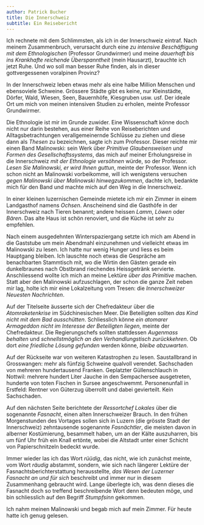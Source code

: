 ```yaml
---
author: Patrick Bucher
title: Die Innerschweiz
subtitle: Ein Reisebericht
---
```


Ich rechnete mit dem Schlimmsten, als ich in der Innerschweiz eintraf. Nach meinem Zusammenbruch, verursacht durch eine _zu intensive Beschäftigung mit dem Ethnologischen_ (Professor Grundwirmer) und meine _dauerhaft bis ins Krankhafte reichende Überspanntheit_ (mein Hausarzt), brauchte ich jetzt Ruhe. Und wo soll man besser Ruhe finden, als in dieser gottvergessenen voralpinen Provinz?

In der Innerschweiz leben etwas mehr als eine halbe Million Menschen und ebensoviele Schweine. Grössere Städte gibt es keine, nur Kleinstädte, Dörfer, Wald, Wiesen, Seen, Bauernhöfe, Kiesgruben usw. usf. Der ideale Ort um mich von meinen intensiven Studien zu erholen, meinte Professor Grundwirmer.

Die Ethnologie ist mir im Grunde zuwider. Eine Wissenschaft könne doch nicht nur darin bestehen, aus einer Reihe von Reiseberichten und Alltagsbetrachtungen verallgemeinernde Schlüsse zu ziehen und diese dann als _Thesen_ zu bezeichnen, sagte ich zum Professor. Dieser reichte mir einen Band Malinowski: sein Werk über _Primitive Glaubensweisen und Formen des Gesellschaftssystems_, das mich auf meiner Erholungsreise in die Innerschweiz _mit der Ethnologie versöhnen_ würde, so der Professor. _Lesen Sie Malinowski, er wird Ihnen guttun_, meinte der Professor. Wenn ich schon nicht an Malinowski vorbeikomme, will ich wenigstens versuchen _gegen Malinowski über Malinowski hinwegzukommen_, dachte ich, bedankte mich für den Band und machte mich auf den Weg in die Innerschweiz.

In einer kleinen luzernischen Gemeinde mietete ich mir ein Zimmer in einem Landgasthof namens _Ochsen_. Anscheinend sind die Gasthöfe in der Innerschweiz nach Tieren benannt; andere heissen _Lamm_, _Löwen_ oder _Bären_. Das alte Haus ist schön renoviert, und die Küche ist sehr zu empfehlen.

Nach einem ausgedehnten Winterspaziergang setzte ich mich am Abend in die Gaststube um mein Abendmahl einzunehmen und vielleicht etwas im Malinowski zu lesen. Ich hatte nur wenig Hunger und liess es beim Hauptgang bleiben. Ich lauschte noch etwas die Gespräche am benachbarten Stammtisch mit, wo die Wirtin den Gästen gerade ein dunkelbraunes nach Obstbrand riechendes Heissgetränk servierte. Anschliessend wollte ich mich an meine Lektüre _über das Primitive_ machen. Statt aber den Malinowski aufzuschlagen, der schon die ganze Zeit neben mir lag, holte ich mir eine Lokalzeitung vom Tresen: die _Innerschweizer Neuesten Nachrichten_. 

Auf der Titelseite äusserte sich der Chefredakteur über die _Atomraketenkrise_ im Südchinesischen Meer. Die Beteiligten sollten _das Kind nicht mit dem Bad ausschütten_. Schliesslich könne _ein atomarer Armageddon nicht im Interesse der Beteiligten liegen_, meinte der Chefredakteur. Die Regierungschefs sollten stattdessen _Augenmass behalten_ und _schnellstmöglich an den Verhandlungstisch zurückkehren_. Ob dort _eine friedliche Lösung gefunden_ werden könne, _bleibe abzuwarten_.

Auf der Rückseite war von weiteren Katastrophen zu lesen. Saustallbrand in Grosswangen: mehr als fünfzig Schweine qualvoll verendet. Sachschaden von mehreren hundertausend Franken. Geplatzter Güllenschlauch in Nottwil: mehrere hundert Liter Jauche in den Sempachersee ausgetreten, hunderte von toten Fischen in Sursee angeschwemmt. Personenunfall in Erstfeld: Rentner von Güterzug überrollt und dabei gevierteilt. Kein Sachschaden.

Auf den nächsten Seite berichtete der _Ressortchef Lokales_ über die sogenannte _Fasnacht_, einen alten Innerschweizer Brauch. In den frühen Morgenstunden des Vortages sollen sich in Luzern (die grösste Stadt der Innerschweiz) zehntausende sogenannte _Fasnächtler_, die meisten davon in alberner Kostümierung, besammelt haben, um an der Kälte auszuharren, bis um fünf Uhr früh ein Knall ertönte, wobei die Altstadt unter einer Schicht von Papierschnitzeln bedeckt wurde.

Immer wieder las ich das Wort _rüüdig_, das nicht, wie ich zunächst meinte, vom Wort _räudig_ abstammt, sondern, wie sich nach längerer Lektüre der Fasnachtsberichterstattung herausstellte, _das Wesen der Luzerner Fasnacht an und für sich_ beschreibt und immer nur in diesem Zusammenhang gebraucht wird. Lange überlegte ich, was denn dieses die Fasnacht doch so treffend beschreibende Wort denn bedeuten möge, und bin schliesslich auf den Begriff _Stumpfsinn_ gekommen.

Ich nahm meinen Malinowski und begab mich auf mein Zimmer. Für heute hatte ich genug gelesen.
